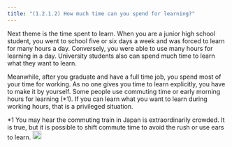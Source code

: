 ```yaml
---
title: "(1.2.1.2) How much time can you spend for learning?"
---
```


Next theme is the time spent to learn. When you are a junior high school student, you went to school five or six days a week and was forced to learn for many hours a day. Conversely, you were able to use many hours for learning in a day. University students also can spend much time to learn what they want to learn.

Meanwhile, after you graduate and have a full time job, you spend most of your time for working. As no one gives you time to learn explicitly, you have to make it by yourself. Some people use commuting time or early morning hours for learning (*1). If you can learn what you want to learn during working hours, that is a privileged situation.

*1 You may hear the commuting train in Japan is extraordinarily crowded. It is true, but it is possible to shift commute time to avoid the rush or use ears to learn.
<img src='https://scrapbox.io/api/pages/nishio/en/icon' alt='en.icon' height="19.5"/>